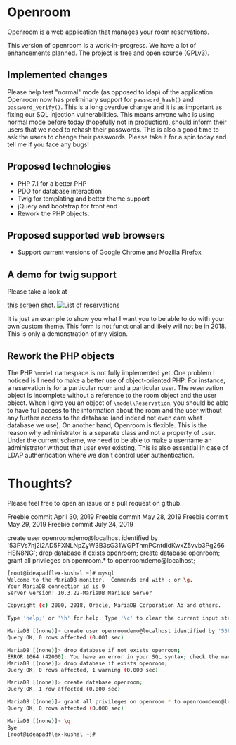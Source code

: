 # Openroom 

Openroom is a web application that manages your room reservations.

This version of openroom is a work-in-progress. 
We have a lot of enhancements planned. 
The project is free and open source (GPLv3). 

## Implemented changes 

Please help test "normal" mode (as opposed to ldap) of the application. 
Openroom now has preliminary support for `password_hash()` and `password_verify()`. 
This is a long overdue change and it is as important as fixing our SQL injection vulnerabilities. 
This means anyone who is using normal mode before today (hopefully not in production), 
should inform their users that we need to rehash their passwords. 
This is also a good time to ask the users to change their passwords. 
Please take it for a spin today and tell me if you face any bugs! 

## Proposed technologies 

* PHP 7.1 for a better PHP 
* PDO for database interaction 
* Twig for templating and better theme support  
* jQuery and bootstrap for front end 
* Rework the PHP objects. 

## Proposed supported web browsers 

* Support current versions of Google Chrome and Mozilla Firefox 

## A demo for twig support 
Please take a look at 

[this screen shot](https://i.imgur.com/gQxtCB5.png). 
![List of reservations](https://i.imgur.com/gQxtCB5.png) 

It is just an example to show you what I want you to be able to do with your own custom theme.
This form is not functional and likely will not be in 2018. 
This is only a demonstration of my vision. 

## Rework the PHP objects 

The PHP `\model` namespace is not fully implemented yet. 
One problem I noticed is I need to make a better use of object-oriented PHP. 
For instance, a reservation is for a particular room and a particular user. 
The reservation object is incomplete without a reference to the room object and the user object. 
When I give you an object of `\model\Reservation`, you should be able to have full access 
to the information about the room and the user without any further access to the database (and indeed not even care what database we use). 
On another hand, Openroom is flexible. 
This is the reason why administrator is a separate class and not a property of user. 
Under the current scheme, we need to be able to make a username an administrator without that user ever existing. 
This is also essential in case of LDAP authentication where we don't control user authentication.  

# Thoughts? 

Please feel free to open an issue or a pull request on github. 

Freebie commit April 30, 2019 
Freebie commit May 28, 2019
Freebie commit May 29, 2019 
Freebie commit July 24, 2019

create user openroomdemo@localhost identified by '53PVs7nj2i2AD5FXNLNpZyW3B3sG31WGPThmPCntdldKwxZ5vvb3Pg266HSN8NG';
drop database if exists openroom;
create database openroom;
grant all privileges on openroom.* to openroomdemo@localhost;

```bash
[root@ideapadflex-kushal ~]# mysql
Welcome to the MariaDB monitor.  Commands end with ; or \g.
Your MariaDB connection id is 9
Server version: 10.3.22-MariaDB MariaDB Server

Copyright (c) 2000, 2018, Oracle, MariaDB Corporation Ab and others.

Type 'help;' or '\h' for help. Type '\c' to clear the current input statement.

MariaDB [(none)]> create user openroomdemo@localhost identified by '53PVs7nj2i2AD5FXNLNpZyW3B3sG31WGPThmPCntdldKwxZ5vvb3Pg266HSN8NG';
Query OK, 0 rows affected (0.001 sec)

MariaDB [(none)]> drop database if not exists openroom;
ERROR 1064 (42000): You have an error in your SQL syntax; check the manual that corresponds to your MariaDB server version for the right syntax to use near 'not exists openroom' at line 1
MariaDB [(none)]> drop database if exists openroom;
Query OK, 0 rows affected, 1 warning (0.000 sec)

MariaDB [(none)]> create database openroom;
Query OK, 1 row affected (0.000 sec)

MariaDB [(none)]> grant all privileges on openroom.* to openroomdemo@localhost;
Query OK, 0 rows affected (0.000 sec)

MariaDB [(none)]> \q
Bye
[root@ideapadflex-kushal ~]# 
```